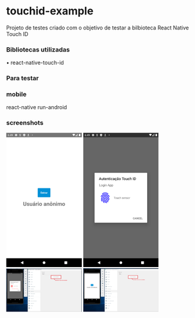 # touchid-example
Projeto de testes criado com o objetivo de testar a bilbioteca React Native Touch ID

### Bibliotecas utilizadas
• react-native-touch-id

### Para testar

### mobile
react-native run-android

### screenshots
<img src="screenshot1.png" width="40%" height="40%">
<img src="screenshot2.png" width="40%" height="40%">
<img src="screenshot3.png" width="40%" height="40%">
<img src="screenshot4.png" width="40%" height="40%">

